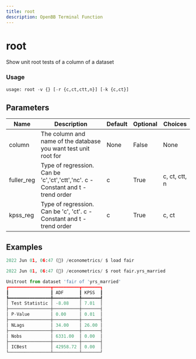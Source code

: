 ```yaml
---
title: root
description: OpenBB Terminal Function
---
```


# root

Show unit root tests of a column of a dataset

### Usage 
```python
usage: root -v {} [-r {c,ct,ctt,n}] [-k {c,ct}]
```

## Parameters

| Name | Description | Default | Optional | Choices |
| ---- | ----------- | ------- | -------- | ------- |
| column | The column and name of the database you want test unit root for | None | False | None |
| fuller_reg | Type of regression. Can be 'c','ct','ctt','nc'. c - Constant and t - trend order | c | True | c, ct, ctt, n |
| kpss_reg | Type of regression. Can be 'c', 'ct'. c - Constant and t - trend order | c | True | c, ct |


## Examples

```python
2022 Jun 01, 06:47 (🦋) /econometrics/ $ load fair

2022 Jun 01, 06:47 (🦋) /econometrics/ $ root fair.yrs_married

Unitroot from dataset 'fair of 'yrs_married'
┏━━━━━━━━━━━━━━━━┳━━━━━━━━━━┳━━━━━━━┓
┃                ┃ ADF      ┃ KPSS  ┃
┡━━━━━━━━━━━━━━━━╇━━━━━━━━━━╇━━━━━━━┩
│ Test Statistic │ -8.08    │ 7.01  │
├────────────────┼──────────┼───────┤
│ P-Value        │ 0.00     │ 0.01  │
├────────────────┼──────────┼───────┤
│ NLags          │ 34.00    │ 26.00 │
├────────────────┼──────────┼───────┤
│ Nobs           │ 6331.00  │ 0.00  │
├────────────────┼──────────┼───────┤
│ ICBest         │ 42958.72 │ 0.00  │
└────────────────┴──────────┴───────┘
```

